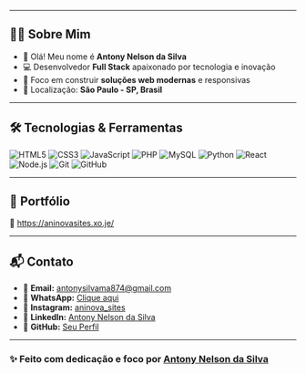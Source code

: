
---

## 🧑‍💻 Sobre Mim
- 👋 Olá! Meu nome é **Antony Nelson da Silva**  
- 💻 Desenvolvedor **Full Stack** apaixonado por tecnologia e inovação  
- 🎯 Foco em construir **soluções web modernas** e responsivas  
- 📍 Localização: **São Paulo - SP, Brasil**  

---

## 🛠️ Tecnologias & Ferramentas

![HTML5](https://img.shields.io/badge/-HTML5-E34F26?style=flat&logo=html5&logoColor=white)
![CSS3](https://img.shields.io/badge/-CSS3-1572B6?style=flat&logo=css3&logoColor=white)
![JavaScript](https://img.shields.io/badge/-JavaScript-F7DF1E?style=flat&logo=javascript&logoColor=black)
![PHP](https://img.shields.io/badge/-PHP-777BB4?style=flat&logo=php&logoColor=white)
![MySQL](https://img.shields.io/badge/-MySQL-4479A1?style=flat&logo=mysql&logoColor=white)
![Python](https://img.shields.io/badge/-Python-3776AB?style=flat&logo=python&logoColor=white)
![React](https://img.shields.io/badge/-React-61DAFB?style=flat&logo=react&logoColor=black)
![Node.js](https://img.shields.io/badge/-Node.js-339933?style=flat&logo=nodedotjs&logoColor=white)
![Git](https://img.shields.io/badge/-Git-F05032?style=flat&logo=git&logoColor=white)
![GitHub](https://img.shields.io/badge/-GitHub-181717?style=flat&logo=github&logoColor=white)

---

## 📂 Portfólio

🚧 https://aninovasites.xo.je/  

---

## 📬 Contato

- 📧 **Email:** antonysilvama874@gmail.com  
- 📱 **WhatsApp:** [Clique aqui](https://wa.me/5511968111733)  
- 📸 **Instagram:** [aninova_sites](https://www.instagram.com/aninova_sites/#)  
- 💼 **LinkedIn:** [Antony Nelson da Silva](https://www.linkedin.com/in/antony-nelson-da-silva-4b8a56315)  
- 🐙 **GitHub:** [Seu Perfil](https://github.com/contatoaninova-source)  

---

### ✨ Feito com dedicação e foco por [Antony Nelson da Silva](https://github.com/)
